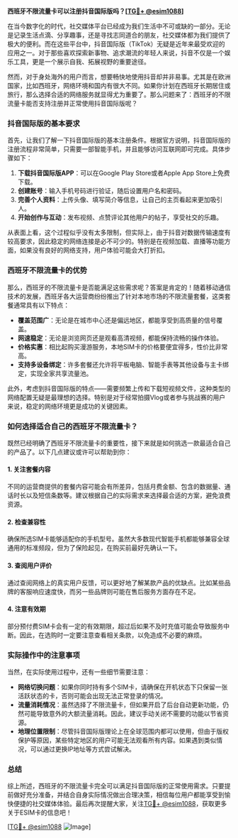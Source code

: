 **西班牙不限流量卡可以注册抖音国际版吗？[[TG💪+ @esim1088](https://t.me/s/esim1088)]**

在当今数字化的时代，社交媒体平台已经成为我们生活中不可或缺的一部分。无论是记录生活点滴、分享趣事，还是寻找志同道合的朋友，社交媒体都为我们提供了极大的便利。而在这些平台中，抖音国际版（TikTok）无疑是近年来最受欢迎的应用之一。对于那些喜欢探索新事物、追求潮流的年轻人来说，抖音不仅是一个娱乐工具，更是一个展示自我、拓展视野的重要途径。

然而，对于身处海外的用户而言，想要畅快地使用抖音却并非易事。尤其是在欧洲国家，比如西班牙，网络环境和国内有很大不同。如果你计划在西班牙长期居住或旅行，那么选择合适的网络服务就显得尤为重要了。那么问题来了：西班牙的不限流量卡能否支持注册并正常使用抖音国际版呢？

### 抖音国际版的基本要求

首先，让我们了解一下抖音国际版的基本注册条件。根据官方说明，抖音国际版的注册流程非常简单，只需要一部智能手机，并且能够访问互联网即可完成。具体步骤如下：

1. **下载抖音国际版APP**：可以在Google Play Store或者Apple App Store上免费下载。
2. **创建账号**：输入手机号码进行验证，随后设置用户名和密码。
3. **完善个人资料**：上传头像、填写简介等信息，让自己的主页看起来更加吸引人。
4. **开始创作与互动**：发布视频、点赞评论其他用户的帖子，享受社交的乐趣。

从表面上看，这个过程似乎没有太多限制，但实际上，由于抖音对数据传输速度有较高要求，因此稳定的网络连接是必不可少的。特别是在视频加载、直播等功能方面，如果没有良好的网络支持，用户体验可能会大打折扣。

### 西班牙不限流量卡的优势

那么，西班牙的不限流量卡是否能满足这些需求呢？答案是肯定的！随着移动通信技术的发展，西班牙各大运营商纷纷推出了针对本地市场的不限流量套餐，这类套餐通常具有以下特点：

- **覆盖范围广**：无论是在城市中心还是偏远地区，都能享受到高质量的信号覆盖。
- **网速稳定**：无论是浏览网页还是观看高清视频，都能保持流畅的操作体验。
- **价格实惠**：相比起购买漫游服务，本地SIM卡的价格要便宜得多，性价比非常高。
- **支持多设备绑定**：许多套餐还允许将平板电脑、智能手表等其他设备与主卡绑定，实现全家共享流量池。

此外，考虑到抖音国际版的特点——需要频繁上传和下载短视频文件，这种类型的网络配置无疑是最理想的选择。特别是对于经常拍摄Vlog或者参与挑战赛的用户来说，稳定的网络环境更是成功的关键因素。

### 如何选择适合自己的西班牙不限流量卡？

既然已经明确了西班牙不限流量卡的重要性，接下来就是如何挑选一款最适合自己的产品了。以下几点建议或许可以帮助到你：

#### 1. 关注套餐内容
不同的运营商提供的套餐内容可能会有所差异，包括月费金额、包含的数据量、通话时长以及短信条数等。建议根据自己的实际需求来选择最合适的方案，避免浪费资源。

#### 2. 检查兼容性
确保所选SIM卡能够适配你的手机型号。虽然大多数现代智能手机都能够兼容全球通用的标准频段，但为了保险起见，在购买前最好先确认一下。

#### 3. 查阅用户评价
通过查阅网络上的真实用户反馈，可以更好地了解某款产品的优缺点。比如某些品牌的客服响应速度快，而另一些品牌则可能在售后服务方面存在不足。

#### 4. 注意有效期
部分预付费SIM卡会有一定的有效期限，超过后如果不及时充值可能会导致服务中断。因此，在选购时一定要注意查看相关条款，以免造成不必要的麻烦。

### 实际操作中的注意事项

当然，在实际使用过程中，还有一些细节需要注意：

- **网络切换问题**：如果你同时持有多个SIM卡，请确保在开机状态下只保留一张活跃状态的卡，否则可能会出现无法正常登录的情况。
- **流量消耗情况**：虽然选择了不限流量卡，但如果开启了后台自动更新功能，仍然可能导致意外的大额流量消耗。因此，建议手动关闭不需要的功能以节省资源。
- **地理位置限制**：尽管抖音国际版理论上在全球范围内都可以使用，但由于版权保护等原因，某些特定地区的用户可能无法观看所有内容。如果遇到类似情况，可以通过更换IP地址等方式尝试解决。

### 总结

综上所述，西班牙的不限流量卡完全可以满足抖音国际版的正常使用需求。只要提前做好充分准备，并结合自身实际情况做出合理决策，相信每位用户都能享受到愉快便捷的社交媒体体验。最后再次提醒大家，关注[TG💪+ @esim1088](https://t.me/s/esim1088)，获取更多关于ESIM卡的信息吧！

[[TG💪+ @esim1088](https://t.me/s/esim1088) ![Image](https://i.postimg.cc/4NQfJmqS/Snipaste-2025-05-13-00-14-12.png)]
